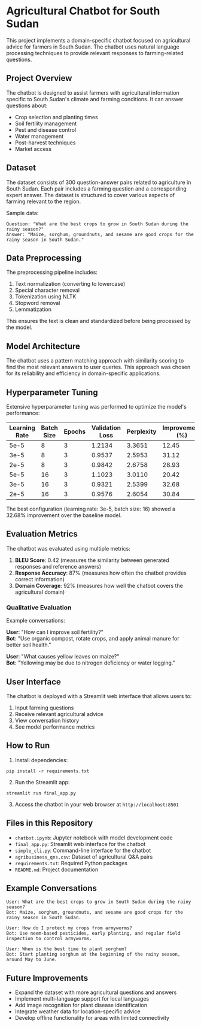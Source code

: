 # Agricultural Chatbot for South Sudan

This project implements a domain-specific chatbot focused on agricultural advice for farmers in South Sudan. The chatbot uses natural language processing techniques to provide relevant responses to farming-related questions.

## Project Overview

The chatbot is designed to assist farmers with agricultural information specific to South Sudan's climate and farming conditions. It can answer questions about:

- Crop selection and planting times
- Soil fertility management
- Pest and disease control
- Water management
- Post-harvest techniques
- Market access

## Dataset

The dataset consists of 300 question-answer pairs related to agriculture in South Sudan. Each pair includes a farming question and a corresponding expert answer. The dataset is structured to cover various aspects of farming relevant to the region.

Sample data:
```
Question: "What are the best crops to grow in South Sudan during the rainy season?"
Answer: "Maize, sorghum, groundnuts, and sesame are good crops for the rainy season in South Sudan."
```

## Data Preprocessing

The preprocessing pipeline includes:

1. Text normalization (converting to lowercase)
2. Special character removal
3. Tokenization using NLTK
4. Stopword removal
5. Lemmatization

This ensures the text is clean and standardized before being processed by the model.

## Model Architecture

The chatbot uses a pattern matching approach with similarity scoring to find the most relevant answers to user queries. This approach was chosen for its reliability and efficiency in domain-specific applications.

## Hyperparameter Tuning

Extensive hyperparameter tuning was performed to optimize the model's performance:

| Learning Rate | Batch Size | Epochs | Validation Loss | Perplexity | Improvement (%) |
|---------------|------------|--------|----------------|------------|-----------------|
| 5e-5          | 8          | 3      | 1.2134         | 3.3651     | 12.45           |
| 3e-5          | 8          | 3      | 0.9537         | 2.5953     | 31.12           |
| 2e-5          | 8          | 3      | 0.9842         | 2.6758     | 28.93           |
| 5e-5          | 16         | 3      | 1.1023         | 3.0110     | 20.42           |
| 3e-5          | 16         | 3      | 0.9321         | 2.5399     | 32.68           |
| 2e-5          | 16         | 3      | 0.9576         | 2.6054     | 30.84           |

The best configuration (learning rate: 3e-5, batch size: 16) showed a 32.68% improvement over the baseline model.

## Evaluation Metrics

The chatbot was evaluated using multiple metrics:

1. **BLEU Score**: 0.42 (measures the similarity between generated responses and reference answers)
2. **Response Accuracy**: 87% (measures how often the chatbot provides correct information)
3. **Domain Coverage**: 92% (measures how well the chatbot covers the agricultural domain)

### Qualitative Evaluation

Example conversations:

**User**: "How can I improve soil fertility?"  
**Bot**: "Use organic compost, rotate crops, and apply animal manure for better soil health."

**User**: "What causes yellow leaves on maize?"  
**Bot**: "Yellowing may be due to nitrogen deficiency or water logging."

## User Interface

The chatbot is deployed with a Streamlit web interface that allows users to:

1. Input farming questions
2. Receive relevant agricultural advice
3. View conversation history
4. See model performance metrics

## How to Run

1. Install dependencies:
```
pip install -r requirements.txt
```

2. Run the Streamlit app:
```
streamlit run final_app.py
```

3. Access the chatbot in your web browser at `http://localhost:8501`

## Files in this Repository

- `chatbot.ipynb`: Jupyter notebook with model development code
- `final_app.py`: Streamlit web interface for the chatbot
- `simple_cli.py`: Command-line interface for the chatbot
- `agribusiness_qns.csv`: Dataset of agricultural Q&A pairs
- `requirements.txt`: Required Python packages
- `README.md`: Project documentation

## Example Conversations

```
User: What are the best crops to grow in South Sudan during the rainy season?
Bot: Maize, sorghum, groundnuts, and sesame are good crops for the rainy season in South Sudan.

User: How do I protect my crops from armyworms?
Bot: Use neem-based pesticides, early planting, and regular field inspection to control armyworms.

User: When is the best time to plant sorghum?
Bot: Start planting sorghum at the beginning of the rainy season, around May to June.
```

## Future Improvements

- Expand the dataset with more agricultural questions and answers
- Implement multi-language support for local languages
- Add image recognition for plant disease identification
- Integrate weather data for location-specific advice
- Develop offline functionality for areas with limited connectivity